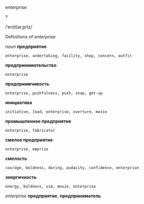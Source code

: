 enterprise

?

/ˈen(t)ərˌprīz/

Definitions of _enterprise_

noun
**предприятие**

    enterprise, undertaking, facility, shop, concern, outfit
**предпринимательство**

    enterprise
**предприимчивость**

    enterprise, pushfulness, push, snap, get-up
**инициатива**

    initiative, lead, enterprise, overture, moxie
**промышленное предприятие**

    enterprise, fabricator
**смелое предприятие**

    enterprise, emprise
**смелость**

    courage, boldness, daring, audacity, confidence, enterprise
**энергичность**

    energy, boldness, vim, moxie, enterprise

_enterprise_
**предприятие**, **предприниматель**